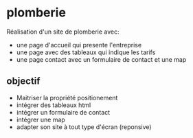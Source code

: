 # plomberie
Réalisation d'un site de plomberie avec:

* une page d'accueil qui presente l'entreprise
* une page avec des tableaux qui indique les tarifs
* une page contact avec un formulaire de contact et une map

## objectif
* Maitriser la propriété positionement 
* intégrer des tableaux html
* intégrer un formulaire de contact
* intégrer une map
* adapter son site à tout type d'écran (reponsive)
